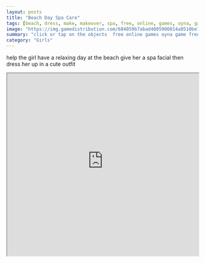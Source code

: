 ```yaml
---
layout: posts
title: "Beach Day Spa Care"
tags: [beach, dress, make, makeover, spa, free, online, games, oyna, game, free, games, play, play, games]
image: "https://img.gamedistribution.com/684059b7abad4005906014a0510be739.jpg"
summary: "click or tap on the objects  free online games oyna game free games play play games"
category: "Girls"
---
```


help the girl have a relaxing day at the beach give her a spa facial then dress her up in a cute outfit

<iframe width="100%" height="480px;" src="https://html5.gamedistribution.com/684059b7abad4005906014a0510be739/"></iframe>
